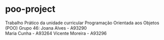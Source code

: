 # poo-project
Trabalho Prático da unidade curricular Programação Orientada aos Objetos (POO)
Grupo 46:
Joana Alves - A93290    
Maria Cunha - A93264
Vicente Moreira - A93296
